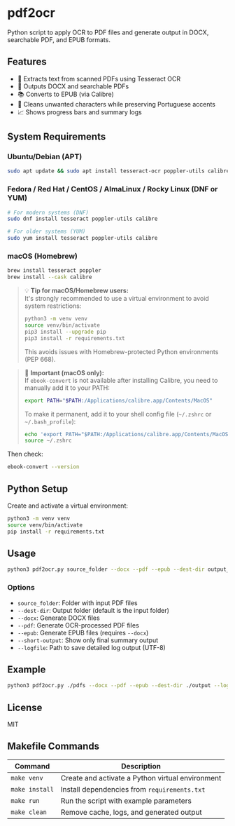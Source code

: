# pdf2ocr

Python script to apply OCR to PDF files and generate output in DOCX, searchable PDF, and EPUB formats.

## Features

- 📄 Extracts text from scanned PDFs using Tesseract OCR
- 📘 Outputs DOCX and searchable PDFs
- 📚 Converts to EPUB (via Calibre)
- 🧼 Cleans unwanted characters while preserving Portuguese accents
- 📈 Shows progress bars and summary logs

## System Requirements

### Ubuntu/Debian (APT)

```bash
sudo apt update && sudo apt install tesseract-ocr poppler-utils calibre
```

### Fedora / Red Hat / CentOS / AlmaLinux / Rocky Linux (DNF or YUM)

```bash
# For modern systems (DNF)
sudo dnf install tesseract poppler-utils calibre

# For older systems (YUM)
sudo yum install tesseract poppler-utils calibre
```

### macOS (Homebrew)

```bash
brew install tesseract poppler
brew install --cask calibre
```

> 💡 **Tip for macOS/Homebrew users:**  
> It's strongly recommended to use a virtual environment to avoid system restrictions:
>
> ```bash
> python3 -m venv venv
> source venv/bin/activate
> pip3 install --upgrade pip
> pip3 install -r requirements.txt
> ```
>
> This avoids issues with Homebrew-protected Python environments (PEP 668).

> 📌 **Important (macOS only):**  
> If `ebook-convert` is not available after installing Calibre, you need to manually add it to your PATH:
>
> ```bash
> export PATH="$PATH:/Applications/calibre.app/Contents/MacOS"
> ```
>
> To make it permanent, add it to your shell config file (`~/.zshrc` or `~/.bash_profile`):
>
> ```bash
> echo 'export PATH="$PATH:/Applications/calibre.app/Contents/MacOS"' >> ~/.zshrc
> source ~/.zshrc
> ```

Then check:

```bash
ebook-convert --version
```

## Python Setup

Create and activate a virtual environment:

```bash
python3 -m venv venv
source venv/bin/activate
pip install -r requirements.txt
```

## Usage

```bash
python3 pdf2ocr.py source_folder --docx --pdf --epub --dest-dir output_folder --logfile log.txt
```

### Options

- `source_folder`: Folder with input PDF files
- `--dest-dir`: Output folder (default is the input folder)
- `--docx`: Generate DOCX files
- `--pdf`: Generate OCR-processed PDF files
- `--epub`: Generate EPUB files (requires `--docx`)
- `--short-output`: Show only final summary output
- `--logfile`: Path to save detailed log output (UTF-8)

## Example

```bash
python3 pdf2ocr.py ./pdfs --docx --pdf --epub --dest-dir ./output --logfile log.txt
```

## License

MIT


## Makefile Commands

| Command       | Description                                                        |
|---------------|--------------------------------------------------------------------|
| `make venv`   | Create and activate a Python virtual environment                   |
| `make install`| Install dependencies from `requirements.txt`                       |
| `make run`    | Run the script with example parameters                             |
| `make clean`  | Remove cache, logs, and generated output                           |
